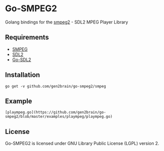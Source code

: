 Go-SMPEG2
=========

Golang bindings for the [smpeg2](http://icculus.org/smpeg/) - SDL2 MPEG Player Library

Requirements
------------

* [SMPEG](http://icculus.org/smpeg/)
* [SDL2](http://libsdl.org/download-2.0.php)
* [Go-SDL2](https://github.com/veandco/go-sdl2)

Installation
------------

    go get -v github.com/gen2brain/go-smpeg2/smpeg

Example
-------

    [plaympeg.go](https://github.com/gen2brain/go-smpeg2/blob/master/examples/plaympeg/plaympeg.go)


License
-------

Go-SMPEG2 is licensed under GNU Library Public License (LGPL) version 2.
